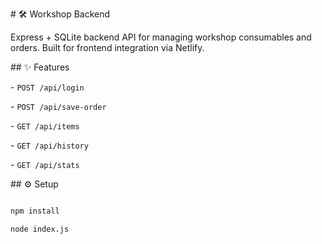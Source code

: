 \# 🛠 Workshop Backend



Express + SQLite backend API for managing workshop consumables and orders. Built for frontend integration via Netlify.



\## ✨ Features

\- `POST /api/login`

\- `POST /api/save-order`

\- `GET /api/items`

\- `GET /api/history`

\- `GET /api/stats`



\## ⚙️ Setup



```bash

npm install

node index.js



